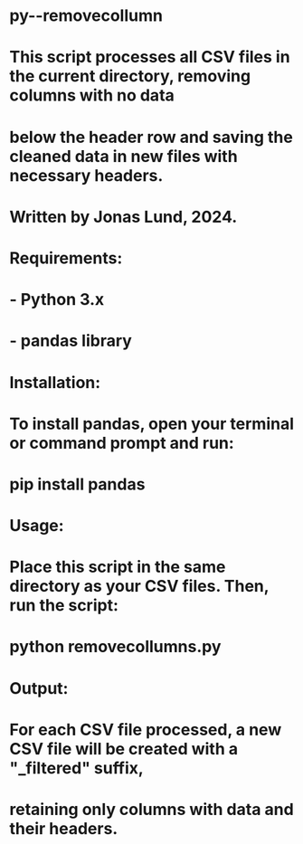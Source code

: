# py--removecollumn
# This script processes all CSV files in the current directory, removing columns with no data 
# below the header row and saving the cleaned data in new files with necessary headers.
# Written by Jonas Lund, 2024.
#
# Requirements:
# - Python 3.x
# - pandas library
#
# Installation:
# To install pandas, open your terminal or command prompt and run:
#     pip install pandas
#
# Usage:
# Place this script in the same directory as your CSV files. Then, run the script:
#     python removecollumns.py
#
# Output:
# For each CSV file processed, a new CSV file will be created with a "_filtered" suffix, 
# retaining only columns with data and their headers.
